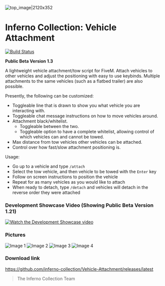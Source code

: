 ![top_image|2120x352](https://i.imgur.com/eydEeF0.jpg) 
# Inferno Collection: Vehicle Attachment
[![Build Status](https://travis-ci.com/inferno-collection/Vehicle-Attachment.svg?branch=master)](https://travis-ci.com/inferno-collection/Vehicle-Attachment)

__Public Beta Version 1.3__

A lightweight vehicle attachment/tow script for FiveM. Attach vehicles to other vehicles and adjust the positioning with easy to use keybinds. Multiple attachments to the same vehicles (such as a flatbed trailer) are also possible.

Presently, the following can be customized:
- Toggleable line that is drawn to show you what vehicle you are interacting with.
- Toggleable chat message instructions on how to move vehicles around.
- Attachment black/whitelist.
    - Toggleable between the two.
    - Toggleable option to have a complete whitelist, allowing control of which vehicles can and cannot be towed.
- Max distance from tow vehicles other vehicles can be attached.
- Control over how fast/slow attachment positioning is.

Usage:
- Go up to a vehicle and type `/attach`
- Select the tow vehicle, and then vehicle to be towed with the `Enter` key
- Follow on screen instructions to position the vehicle
- Repeat for as many vehicles as you would like to attach
- When ready to detach, type `/detach` and vehicles will detach in the reverse order they were attached

### Development Showcase Video (Showing Public Beta Version 1.21)
[![Watch the Development Showcase video](https://i.imgur.com/UWV9iOP.jpg)](https://www.youtube.com/watch?v=OnFhgwFtUKw)

### Pictures
![Image 1](https://i.imgur.com/UWV9iOP.jpg)
![Image 2](https://i.imgur.com/mdpQ1Uw.jpg)
![Image 3](https://i.imgur.com/O28IObd.jpg)
![Image 4](https://i.ibb.co/zxXwSkj/SPOILER-unknown.png)

### Download link
https://github.com/inferno-collection/Vehicle-Attachment/releases/latest

> The Inferno Collection Team